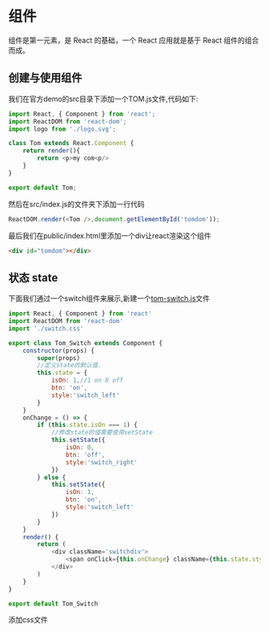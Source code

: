 # 组件

组件是第一元素，是 React 的基础，一个 React 应用就是基于 React 组件的组合而成。

## 创建与使用组件

我们在官方demo的src目录下添加一个TOM.js文件,代码如下:

```js
import React, { Component } from 'react';
import ReactDOM from 'react-dom';
import logo from './logo.svg';

class Tom extends React.Component {
    return render(){
        return <p>my com<p/>
    }
}

export default Tom;

```

然后在src/index.js的文件夹下添加一行代码

```js
ReactDOM.render(<Tom />,document.getElementById('tomdom'));
```

最后我们在public/index.html里添加一个div让react渲染这个组件

```html
<div id="tomdom"></div>
```

## 状态 state

下面我们通过一个switch组件来展示,新建一个[tom-switch.js](/src/tom-switch.js)文件

```js
import React, { Component } from 'react'
import ReactDOM from 'react-dom'
import './switch.css'

export class Tom_Switch extends Component {
    constructor(props) {
        super(props)
        //定义state的默认值.
        this.state = {
            isOn: 1,//1 on 0 off
            btn: 'on',
            style:'switch_left'
        }
    }
    onChange = () => {
        if (this.state.isOn === 1) {
            //修改state的值需要使用setState
            this.setState({
                isOn: 0,
                btn: 'off',
                style:'switch_right'
            })
        } else {
            this.setState({
                isOn: 1,
                btn: 'on',
                style:'switch_left'
            })
        }
    }
    render() {
        return (
            <div className='switchdiv'>
                <span onClick={this.onChange} className={this.state.style}>{this.state.btn}</span>
            </div>
        )
    }
}

export default Tom_Switch
```

添加css文件

```css

```